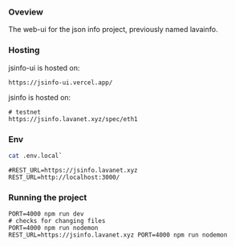 ### Oveview 

The web-ui for the json info project, previously named lavainfo.

### Hosting

jsinfo-ui is hosted on:
```
https://jsinfo-ui.vercel.app/
```

jsinfo is hosted on:
```
# testnet
https://jsinfo.lavanet.xyz/spec/eth1
```

### Env

```bash
cat .env.local`
```
```
#REST_URL=https://jsinfo.lavanet.xyz
REST_URL=http://localhost:3000/
```

### Running the project

```
PORT=4000 npm run dev
# checks for changing files
PORT=4000 npm run nodemon
REST_URL=https://jsinfo.lavanet.xyz PORT=4000 npm run nodemon
```
